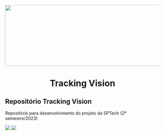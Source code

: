 <img src="https://img.freepik.com/vetores-premium/fundo-de-banner-roxo-abstrato-moderno_181182-21779.jpg" height="200px" width="1100px">
<h1 align="center">Tracking Vision</h1> 
<h2>Repositório Tracking Vision</h2>
<p>Repositório para desenvolvimento do projeto da SPTech (2º semestre/2023)</p>
<div>
<img src="https://img.shields.io/badge/Made%20with-Java-1f425f.svg">
<img src="https://img.shields.io/badge/Made%20with-JavaScript-1f425f.svg">
</div>
<br/><br/>
